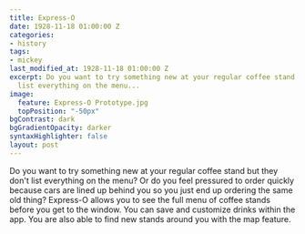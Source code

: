 ```yaml
---
title: Express-O
date: 1928-11-18 01:00:00 Z
categories:
- history
tags:
- mickey
last_modified_at: 1928-11-18 01:00:00 Z
excerpt: Do you want to try something new at your regular coffee stand but they don't
  list everything on the menu...
image:
  feature: Express-O Prototype.jpg
  topPosition: "-50px"
bgContrast: dark
bgGradientOpacity: darker
syntaxHighlighter: false
layout: post
---
```


Do you want to try something new at your regular coffee stand but they don't list everything on the menu? Or do you feel pressured to order quickly because cars are lined up behind you so you just end up ordering the same old thing? Express-O allows you to see the full menu of coffee stands before you get to the window. You can save and customize drinks within the app. You are also able to find new stands around you with the map feature.
